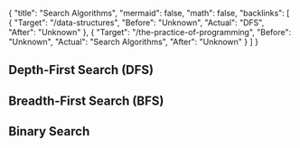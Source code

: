 {
	"title": "Search Algorithms",
	"mermaid": false,
	"math": false,
	"backlinks": [
		{
			"Target": "/data-structures",
			"Before": "Unknown",
			"Actual": "DFS",
			"After": "Unknown"
		},
		{
			"Target": "/the-practice-of-programming",
			"Before": "Unknown",
			"Actual": "Search Algorithms",
			"After": "Unknown"
		}
	]
}

## Depth-First Search (DFS)

## Breadth-First Search (BFS)

## Binary Search